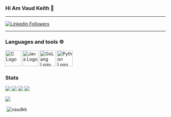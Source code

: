 ### Hi Am Vaud Keith 👋

---

[![Linkedin Followers](https://img.shields.io/badge/LinkedIn-blue?style=social&logo=linkedin)](https://www.linkedin.com/in/vaud-keith-326411102/)

---

### Languages and tools ⚙️
<!-- For more icons please follow  https://github.com/MikeCodesDotNET/ColoredBadges -->
<p>
<img src="https://worldvectorlogo.com/logos/c-1.svg" alt="C Logo" width="50" height="50"/> <img src="https://cdn.worldvectorlogo.com/logos/java.svg" alt="Java Logo" width="50" height="50"/> <img src="https://cdn.worldvectorlogos.com/logo/go-8.svg" alt="GoLang Logo" width="50" height="50"/> <img src="https://cdn.worldvectorlogo.com/logos/python-5.svg" alt="Python Logo" width="50" height="50"/>
</p>


### Stats

[![](http://github-profile-summary-cards.vercel.app/api/cards/repos-per-language?username=VaudKK&theme=dracula&count_private=true)](https://github.com/VaudKK/github-profile-summary-cards) [![](http://github-profile-summary-cards.vercel.app/api/cards/most-commit-language?username=VaudKK&theme=dracula&count_private=true)](https://github.com/VaudKK/github-profile-summary-cards)
[![](http://github-profile-summary-cards.vercel.app/api/cards/stats?username=VaudKK&theme=dracula&count_private=true)](https://github.com/VaudKK/github-profile-summary-cards) [![](http://github-profile-summary-cards.vercel.app/api/cards/productive-time?username=VaudKK&theme=dracula&utcOffset=8&count_private=true)](https://github.com/VaudKK/github-profile-summary-cards)


![](https://github-profile-trophy.vercel.app/?username=vaudkk)

<p>&nbsp;<img align="center" src="https://github-readme-stats.vercel.app/api?username=vaudkk&show_icons=true&locale=en" alt="vaudkk" /></p>
